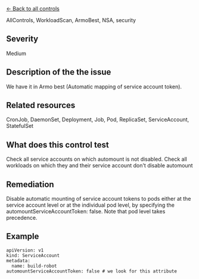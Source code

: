 [← Back to all controls](index.md)


AllControls, WorkloadScan, ArmoBest, NSA, security

## Severity

Medium

## Description of the the issue

We have it in Armo best (Automatic mapping of service account token).

## Related resources

CronJob, DaemonSet, Deployment, Job, Pod, ReplicaSet, ServiceAccount, StatefulSet

## What does this control test

Check all service accounts on which automount is not disabled.  Check all workloads on which they and their service account don't disable automount 

## Remediation

Disable automatic mounting of service account tokens to pods either at the service account level or at the individual pod level, by specifying the automountServiceAccountToken: false. Note that pod level takes precedence.

## Example

```
apiVersion: v1
kind: ServiceAccount
metadata:
  name: build-robot
automountServiceAccountToken: false # we look for this attribute
```
